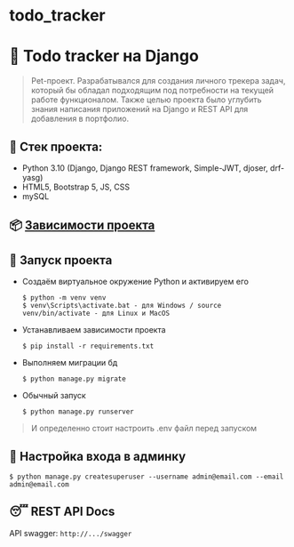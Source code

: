 # todo_tracker
# :poop: Todo tracker на Django
> Pet-проект. 
> Разрабатывался для создания личного трекера задач, который бы обладал подходящим под потребности на текущей работе функционалом.
> Также целью проекта было углубить знания написания приложений на Django и REST API для добавления в портфолио.

## :triangular_ruler: Стек проекта: 
- Python 3.10 (Django, Django REST framework, Simple-JWT, djoser, drf-yasg)
- HTML5, Bootstrap 5, JS, CSS
- mySQL

## :package: [Зависимости проекта](https://github.com/agas0077/todo_tracker/blob/master/requirements.txt)

## :wrench: Запуск проекта

- Создаём виртуальное окружение Python и активируем его

  ```
  $ python -m venv venv
  $ venv\Scripts\activate.bat - для Windows / source venv/bin/activate - для Linux и MacOS
  ```

- Устанавливаем зависимости проекта

  ```
  $ pip install -r requirements.txt
  ```

- Выполняем миграции бд

  ```
  $ python manage.py migrate
  ```
  
- Обычный запуск

  ```
  $ python manage.py runserver
  ``` 
  
> И определенно стоит настроить .env файл перед запуском

## :closed_lock_with_key: Настройка входа в админку

```
$ python manage.py createsuperuser --username admin@email.com --email admin@email.com
```

## :sleeping: REST API Docs

API swagger:  ```http://.../swagger``` 

